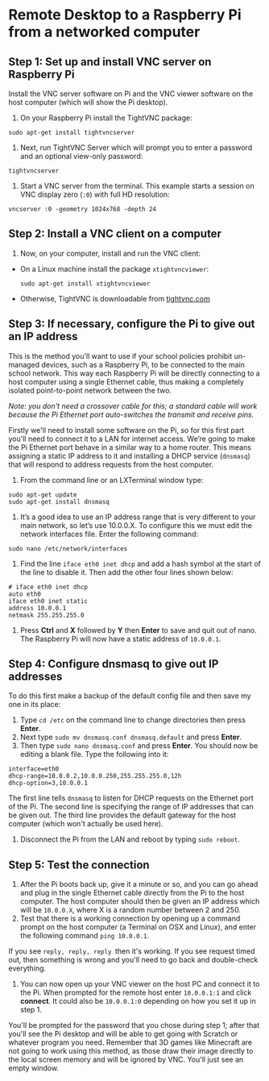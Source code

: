 # Remote Desktop to a Raspberry Pi from a networked computer

## Step 1: Set up and install VNC server on Raspberry Pi

Install the VNC server software on Pi and the VNC viewer software on the host computer (which will show the Pi desktop).
1. On your Raspberry Pi install the TightVNC package:

  ```
  sudo apt-get install tightvncserver
  ```
1. Next, run TightVNC Server which will prompt you to enter a password and an optional view-only password:

  ```
  tightvncserver
  ```

1. Start a VNC server from the terminal. This example starts a session on VNC display zero (```:0```) with full HD resolution:

  ```
  vncserver :0 -geometry 1024x768 -depth 24
  ```

## Step 2: Install a VNC client on a computer

1. Now, on your computer, install and run the VNC client:

  - On a Linux machine install the package `xtightvncviewer`:

    `sudo apt-get install xtightvncviewer`

  - Otherwise, TightVNC is downloadable from [tightvnc.com](http://www.tightvnc.com/download.php)



## Step 3: If necessary, configure the Pi to give out an IP address

This is the method you'll want to use if your school policies prohibit un-managed devices, such as a Raspberry Pi, to be connected to the main school network. This way each Raspberry Pi will be directly connecting to a host computer using a single Ethernet cable, thus making a completely isolated point-to-point network between the two. 

*Note: you don't need a crossover cable for this; a standard cable will work because the Pi Ethernet port auto-switches the transmit and receive pins.*

Firstly we'll need to install some software on the Pi, so for this first part you'll need to connect it to a LAN for internet access. We’re going to make the Pi Ethernet port behave in a similar way to a home router. This means assigning a static IP address to it and installing a DHCP service (`dnsmasq`) that will respond to address requests from the host computer. 

1. From the command line or an LXTerminal window type:

  ```
  sudo apt-get update
  sudo apt-get install dnsmasq
  ```
  
1. It’s a good idea to use an IP address range that is very different to your main network, so let’s use 10.0.0.X. To configure this we must edit the network interfaces file. Enter the following command:

  ```
  sudo nano /etc/network/interfaces
  ```
1. Find the line `iface eth0 inet dhcp` and add a hash symbol at the start of the line to disable it. Then add the other four lines shown below:

  ```
  # iface eth0 inet dhcp
  auto eth0
  iface eth0 inet static
  address 10.0.0.1
  netmask 255.255.255.0
  ```
  
1. Press **Ctrl** and **X** followed by **Y** then **Enter** to save and quit out of nano. The Raspberry Pi will now have a static address of `10.0.0.1`.

## Step 4: Configure **dnsmasq** to give out IP addresses

To do this first make a backup of the default config file and then save my one in its place:

1. Type `cd /etc` on the command line to change directories then press **Enter**. 
1. Next type `sudo mv dnsmasq.conf dnsmasq.default` and press **Enter**.
1. Then type `sudo nano dnsmasq.conf` and press **Enter**. You should now be editing a blank file. Type the following into it:

  ```
  interface=eth0
  dhcp-range=10.0.0.2,10.0.0.250,255.255.255.0,12h
  dhcp-option=3,10.0.0.1
  ```
  The first line tells `dnsmasq` to listen for DHCP requests on the Ethernet port of the Pi. The second line is specifying the range of IP addresses that can be given out. The third line provides the default gateway for the host computer (which won't actually be used here).

1. Disconnect the Pi from the LAN and reboot by typing `sudo reboot`.

## Step 5: Test the connection

1. After the Pi boots back up, give it a minute or so, and you can go ahead and plug in the single Ethernet cable directly from the Pi to the host computer. The host computer should then be given an IP address which will be `10.0.0.X`, where X is a random number between 2 and 250.
1. Test that there is a working connection by opening up a command prompt on the host computer (a Terminal on OSX and Linux), and enter the following command `ping 10.0.0.1`.

  If you see `reply, reply, reply `then it's working. If you see request timed out, then something is wrong and you'll need to go back and double-check everything.

1. You can now open up your VNC viewer on the host PC and connect it to the Pi. When prompted for the remote host enter   `10.0.0.1:1` and click **connect**. It could also be `10.0.0.1:0` depending on how you set it up in step 1.

  You'll be prompted for the password that you chose during step 1; after that you'll see the Pi desktop and will be able to get going with Scratch or whatever program you need. Remember that 3D games like Minecraft are not going to work using this method, as those draw their image directly to the local screen memory and will be ignored by VNC. You'll just see an empty window.
